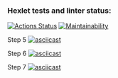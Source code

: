 ### Hexlet tests and linter status:
[![Actions Status](https://github.com/Ahiles3005/php-project-45/workflows/hexlet-check/badge.svg)](https://github.com/Ahiles3005/php-project-45/actions)
[![Maintainability](https://api.codeclimate.com/v1/badges/015597d9b8c7ad037af8/maintainability)](https://codeclimate.com/github/Ahiles3005/php-project-45/maintainability)

Step 5
[![asciicast](https://asciinema.org/a/dABsvhL4dY7l2oqNqwyoLzWev.svg)](https://asciinema.org/a/dABsvhL4dY7l2oqNqwyoLzWev)

Step 6
[![asciicast](https://asciinema.org/a/tEEGdSOfbCvEYVlrN6bPX1OaJ.svg)](https://asciinema.org/a/tEEGdSOfbCvEYVlrN6bPX1OaJ)

Step 7
[![asciicast](https://asciinema.org/a/7GDzqfjMepGeIQkwYF3SdkfAQ.svg)](https://asciinema.org/a/7GDzqfjMepGeIQkwYF3SdkfAQ)



